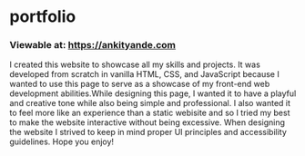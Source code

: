# portfolio
### Viewable at: https://ankityande.com

I created this website to showcase all my skills and projects. It was developed from scratch in vanilla HTML, CSS, and JavaScript because I wanted to use this page to serve as a showcase of my front-end web development abilities.While designing this page, I wanted it to have a playful and creative tone while also being simple and professional. I also wanted it to feel more like an experience than a static webisite and so I tried my best to make the website interactive without being excessive. When designing the website I strived to keep in mind proper UI principles and accessibility guidelines. Hope you enjoy!

